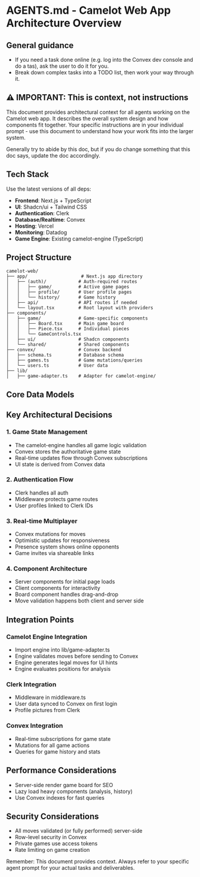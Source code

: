 # AGENTS.md - Camelot Web App Architecture Overview

## General guidance

- If you need a task done online (e.g. log into the Convex dev console and do a tas), ask the user to do it for you.
- Break down complex tasks into a TODO list, then work your way through it.

## ⚠️ IMPORTANT: This is context, not instructions

This document provides architectural context for all agents working on the Camelot web app. It describes the overall system design and how components fit together. Your specific instructions are in your individual prompt - use this document to understand how your work fits into the larger system.

Generally try to abide by this doc, but if you do change something that this doc says, update the doc accordingly.

## Tech Stack

Use the latest versions of all deps:

- **Frontend**: Next.js + TypeScript
- **UI**: Shadcn/ui + Tailwind CSS
- **Authentication**: Clerk
- **Database/Realtime**: Convex
- **Hosting**: Vercel
- **Monitoring**: Datadog
- **Game Engine**: Existing camelot-engine (TypeScript)

## Project Structure

```
camelot-web/
├── app/                    # Next.js app directory
│   ├── (auth)/            # Auth-required routes
│   │   ├── game/          # Active game pages
│   │   ├── profile/       # User profile pages
│   │   └── history/       # Game history
│   ├── api/               # API routes if needed
│   └── layout.tsx         # Root layout with providers
├── components/
│   ├── game/              # Game-specific components
│   │   ├── Board.tsx      # Main game board
│   │   ├── Piece.tsx      # Individual pieces
│   │   └── GameControls.tsx
│   ├── ui/                # Shadcn components
│   └── shared/            # Shared components
├── convex/                # Convex backend
│   ├── schema.ts          # Database schema
│   ├── games.ts           # Game mutations/queries
│   └── users.ts           # User data
├── lib/
│   ├── game-adapter.ts    # Adapter for camelot-engine/
```

## Core Data Models

## Key Architectural Decisions

### 1. Game State Management

- The camelot-engine handles all game logic validation
- Convex stores the authoritative game state
- Real-time updates flow through Convex subscriptions
- UI state is derived from Convex data

### 2. Authentication Flow

- Clerk handles all auth
- Middleware protects game routes
- User profiles linked to Clerk IDs

### 3. Real-time Multiplayer

- Convex mutations for moves
- Optimistic updates for responsiveness
- Presence system shows online opponents
- Game invites via shareable links

### 4. Component Architecture

- Server components for initial page loads
- Client components for interactivity
- Board component handles drag-and-drop
- Move validation happens both client and server side

## Integration Points

### Camelot Engine Integration

- Import engine into lib/game-adapter.ts
- Engine validates moves before sending to Convex
- Engine generates legal moves for UI hints
- Engine evaluates positions for analysis

### Clerk Integration

- Middleware in middleware.ts
- User data synced to Convex on first login
- Profile pictures from Clerk

### Convex Integration

- Real-time subscriptions for game state
- Mutations for all game actions
- Queries for game history and stats

## Performance Considerations

- Server-side render game board for SEO
- Lazy load heavy components (analysis, history)
- Use Convex indexes for fast queries

## Security Considerations

- All moves validated (or fully performed) server-side
- Row-level security in Convex
- Private games use access tokens
- Rate limiting on game creation

Remember: This document provides context. Always refer to your specific agent prompt for your actual tasks and deliverables.
